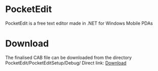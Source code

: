 # PocketEdit
PocketEdit is a free text editor made in .NET for Windows Mobile PDAs
# Download
The finalised CAB file can be downloaded from the directory PocketEdit/PocketEditSetup/Debug/
Direct link: <a href="https://github.com/TuxPuf/PocketEdit/blob/master/PocketEdit/PocketEditSetup/Debug/PocketEditSetup.CAB">Download</a>

